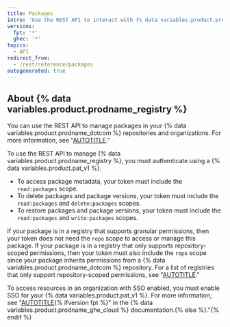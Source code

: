 ```yaml
---
title: Packages
intro: 'Use the REST API to interact with {% data variables.product.prodname_registry %}.'
versions:
  fpt: '*'
  ghec: '*'
topics:
  - API
redirect_from:
  - /rest/reference/packages
autogenerated: true
---
```


## About {% data variables.product.prodname_registry %}

You can use the REST API to manage packages in your {% data variables.product.prodname_dotcom %} repositories and organizations. For more information, see "[AUTOTITLE](/packages/learn-github-packages/deleting-and-restoring-a-package)."

To use the REST API to manage {% data variables.product.prodname_registry %}, you must authenticate using a {% data variables.product.pat_v1 %}.
  - To access package metadata, your token must include the `read:packages` scope.
  - To delete packages and package versions, your token must include the `read:packages` and `delete:packages` scopes.
  - To restore packages and package versions, your token must include the `read:packages` and `write:packages` scopes.

If your package is in a registry that supports granular permissions, then your token does not need the `repo` scope to access or manage this package. If your package is in a registry that only supports repository-scoped permissions, then your token must also include the `repo` scope since your package inherits permissions from a {% data variables.product.prodname_dotcom %} repository. For a list of registries that only support repository-scoped permissions, see "[AUTOTITLE](/packages/learn-github-packages/about-permissions-for-github-packages#permissions-for-repository-scoped-packages)."

To access resources in an organization with SSO enabled, you must enable SSO for your {% data variables.product.pat_v1 %}. For more information, see "[AUTOTITLE](/authentication/authenticating-with-saml-single-sign-on/authorizing-a-personal-access-token-for-use-with-saml-single-sign-on){% ifversion fpt %}" in the {% data variables.product.prodname_ghe_cloud %} documentation.{% else %}."{% endif %}


<!-- Content after this section is automatically generated -->
